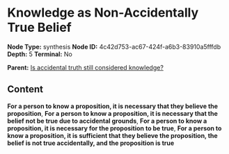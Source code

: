 # Knowledge as Non-Accidentally True Belief

**Node Type:** synthesis
**Node ID:** 4c42d753-ac67-424f-a6b3-83910a5fffdb
**Depth:** 5
**Terminal:** No

**Parent:** [Is accidental truth still considered knowledge?](is-accidental-truth-still-considered-knowledge-antithesis-9cd95bf4-3cd2-465c-bcb1-4fb3eaa6dd23.md)

## Content

**For a person to know a proposition, it is necessary that they believe the proposition**, **For a person to know a proposition, it is necessary that the belief not be true due to accidental grounds**, **For a person to know a proposition, it is necessary for the proposition to be true**, **For a person to know a proposition, it is sufficient that they believe the proposition, the belief is not true accidentally, and the proposition is true**
